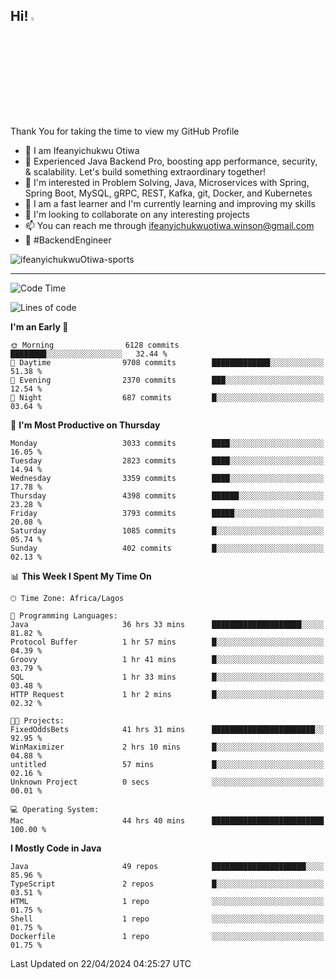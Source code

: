 <!-- BLOG-POST-LIST:START --><!-- BLOG-POST-LIST:END -->

## Hi! <img src="https://media.giphy.com/media/hvRJCLFzcasrR4ia7z/giphy.gif" width="4%"> 

Thank You for taking the time to view my GitHub Profile

- 👋 I am Ifeanyichukwu Otiwa
- 🚀 Experienced Java Backend Pro, boosting app performance, security, & scalability. Let's build something extraordinary together!
- 👀 I'm interested in Problem Solving, Java, Microservices with Spring, Spring Boot, MySQL, gRPC, REST, Kafka, git, Docker, and Kubernetes
- 🌱 I am a fast learner and I'm currently learning and improving my skills
- 💞️ I'm looking to collaborate on any interesting projects
- 📫 You can reach me through ifeanyichukwuotiwa.winson@gmail.com
- 🚀 #BackendEngineer

<p align="left" marginTop="10px"> <img src="https://komarev.com/ghpvc/?username=ifeanyichukwuOtiwa-sports&label=Profile%20views&color=0e75b6&style=for-the-badge" alt="ifeanyichukwuOtiwa-sports" /> </p>

***

<!--START_SECTION:waka-->
![Code Time](http://img.shields.io/badge/Code%20Time-2%2C435%20hrs%2015%20mins-blue)

![Lines of code](https://img.shields.io/badge/From%20Hello%20World%20I%27ve%20Written-5.0%20million%20lines%20of%20code-blue)

**I'm an Early 🐤** 

```text
🌞 Morning                6128 commits        ████████░░░░░░░░░░░░░░░░░   32.44 % 
🌆 Daytime                9708 commits        █████████████░░░░░░░░░░░░   51.38 % 
🌃 Evening                2370 commits        ███░░░░░░░░░░░░░░░░░░░░░░   12.54 % 
🌙 Night                  687 commits         █░░░░░░░░░░░░░░░░░░░░░░░░   03.64 % 
```
📅 **I'm Most Productive on Thursday** 

```text
Monday                   3033 commits        ████░░░░░░░░░░░░░░░░░░░░░   16.05 % 
Tuesday                  2823 commits        ████░░░░░░░░░░░░░░░░░░░░░   14.94 % 
Wednesday                3359 commits        ████░░░░░░░░░░░░░░░░░░░░░   17.78 % 
Thursday                 4398 commits        ██████░░░░░░░░░░░░░░░░░░░   23.28 % 
Friday                   3793 commits        █████░░░░░░░░░░░░░░░░░░░░   20.08 % 
Saturday                 1085 commits        █░░░░░░░░░░░░░░░░░░░░░░░░   05.74 % 
Sunday                   402 commits         █░░░░░░░░░░░░░░░░░░░░░░░░   02.13 % 
```


📊 **This Week I Spent My Time On** 

```text
🕑︎ Time Zone: Africa/Lagos

💬 Programming Languages: 
Java                     36 hrs 33 mins      ████████████████████░░░░░   81.82 % 
Protocol Buffer          1 hr 57 mins        █░░░░░░░░░░░░░░░░░░░░░░░░   04.39 % 
Groovy                   1 hr 41 mins        █░░░░░░░░░░░░░░░░░░░░░░░░   03.79 % 
SQL                      1 hr 33 mins        █░░░░░░░░░░░░░░░░░░░░░░░░   03.48 % 
HTTP Request             1 hr 2 mins         █░░░░░░░░░░░░░░░░░░░░░░░░   02.32 % 

🐱‍💻 Projects: 
FixedOddsBets            41 hrs 31 mins      ███████████████████████░░   92.95 % 
WinMaximizer             2 hrs 10 mins       █░░░░░░░░░░░░░░░░░░░░░░░░   04.88 % 
untitled                 57 mins             █░░░░░░░░░░░░░░░░░░░░░░░░   02.16 % 
Unknown Project          0 secs              ░░░░░░░░░░░░░░░░░░░░░░░░░   00.01 % 

💻 Operating System: 
Mac                      44 hrs 40 mins      █████████████████████████   100.00 % 
```

**I Mostly Code in Java** 

```text
Java                     49 repos            █████████████████████░░░░   85.96 % 
TypeScript               2 repos             █░░░░░░░░░░░░░░░░░░░░░░░░   03.51 % 
HTML                     1 repo              ░░░░░░░░░░░░░░░░░░░░░░░░░   01.75 % 
Shell                    1 repo              ░░░░░░░░░░░░░░░░░░░░░░░░░   01.75 % 
Dockerfile               1 repo              ░░░░░░░░░░░░░░░░░░░░░░░░░   01.75 % 
```




 Last Updated on 22/04/2024 04:25:27 UTC
<!--END_SECTION:waka-->

<!--
<p align="center">
![trophy](https://github-profile-trophy.vercel.app/?username=ifeanyichukwuOtiwa-sports&theme=onedark) (https://github.com/ryo-ma/github-profile-trophy)
</p>
-->

<!---
ifeanyi-otiwa/ifeanyi-otiwa is a ✨ special ✨ repository because its `README.md` (this file) appears on your GitHub profile.
You can click the Preview link to take a look at your changes.
--->

